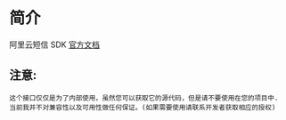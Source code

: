 # 简介

阿里云短信 SDK [官方文档](https://help.aliyun.com/document_detail/101339.html)

## 注意:

    这个接口仅仅是为了内部使用，虽然您可以获取它的源代码，但是请不要使用在您的项目中.
    当前我并不对兼容性以及可用性做任何保证。(如果需要使用请联系开发者获取相应的授权)
